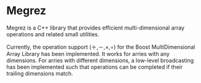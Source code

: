 # Megrez
Megrez is a C++ library that provides efficient multi-dimensional array operations and related small utilities.

Currently, the operation support (＋,－,×,÷) for the Boost MultiDimensional Array Library has been implemented. It works for arries with any dimensions. For arries with different dimensions, a low-level broadcasting has been implemented such that operations can be completed if their trailing dimensions match.

